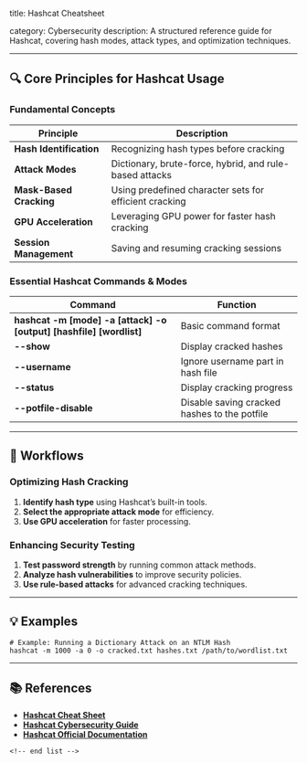 title: Hashcat Cheatsheet

category: Cybersecurity
description: A structured reference guide for Hashcat, covering hash modes, attack types, and optimization techniques.

---

## 🔍 **Core Principles for Hashcat Usage**

### **Fundamental Concepts**

| Principle                     | Description                                             |
| ----------------------------- | ------------------------------------------------------- |
| **Hash Identification** | Recognizing hash types before cracking                  |
| **Attack Modes**        | Dictionary, brute-force, hybrid, and rule-based attacks |
| **Mask-Based Cracking** | Using predefined character sets for efficient cracking  |
| **GPU Acceleration**    | Leveraging GPU power for faster hash cracking           |
| **Session Management**  | Saving and resuming cracking sessions                   |

### **Essential Hashcat Commands & Modes**

| Command                                                                   | Function                                     |
| ------------------------------------------------------------------------- | -------------------------------------------- |
| **hashcat -m [mode] -a [attack] -o [output] [hashfile] [wordlist]** | Basic command format                         |
| **--show**                                                          | Display cracked hashes                       |
| **--username**                                                      | Ignore username part in hash file            |
| **--status**                                                        | Display cracking progress                    |
| **--potfile-disable**                                               | Disable saving cracked hashes to the potfile |

---

## 🔄 **Workflows**

### **Optimizing Hash Cracking**

1. **Identify hash type** using Hashcat’s built-in tools.
2. **Select the appropriate attack mode** for efficiency.
3. **Use GPU acceleration** for faster processing.

### **Enhancing Security Testing**

1. **Test password strength** by running common attack methods.
2. **Analyze hash vulnerabilities** to improve security policies.
3. **Use rule-based attacks** for advanced cracking techniques.

---

## 💡 **Examples**

```plaintext
# Example: Running a Dictionary Attack on an NTLM Hash
hashcat -m 1000 -a 0 -o cracked.txt hashes.txt /path/to/wordlist.txt  
```

---

## 📚 **References**

- **[Hashcat Cheat Sheet](https://github.com/frizb/Hashcat-Cheatsheet)**
- **[Hashcat Cybersecurity Guide](https://github.com/pwnVader/Cybersecurity/blob/main/cheatsheets/Hashcat-CheatSheets.md)**
- **[Hashcat Official Documentation](https://hashcat.net/wiki/)**

```
<!-- end list -->
```

